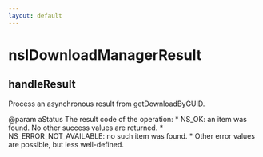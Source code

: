 ```yaml
---
layout: default
---
```


# nsIDownloadManagerResult #

## handleResult ##

Process an asynchronous result from getDownloadByGUID.

@param aStatus The result code of the operation:
       * NS_OK: an item was found. No other success values are returned.
       * NS_ERROR_NOT_AVAILABLE: no such item was found.
       * Other error values are possible, but less well-defined.

